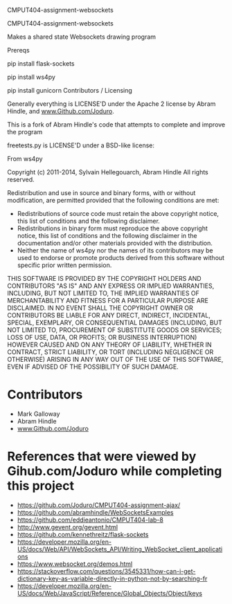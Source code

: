 CMPUT404-assignment-websockets

CMPUT404-assignment-websockets


Makes a shared state Websockets drawing program

Prereqs

pip install flask-sockets

pip install ws4py

pip install gunicorn
Contributors / Licensing

Generally everything is LICENSE'D under the Apache 2 license by Abram Hindle, and www.Github.com/Joduro.

This is a fork of Abram Hindle's code that attempts to complete and improve the program 

freetests.py is LICENSE'D under a BSD-like license:

From ws4py

Copyright (c) 2011-2014, Sylvain Hellegouarch, Abram Hindle All rights reserved.

Redistribution and use in source and binary forms, with or without modification, are permitted provided that the following conditions are met:

   * Redistributions of source code must retain the above copyright notice, this list of conditions and the following disclaimer.
   * Redistributions in binary form must reproduce the above copyright notice, this list of conditions and the following disclaimer in the documentation and/or other materials provided with the distribution.
   * Neither the name of ws4py nor the names of its contributors may be used to endorse or promote products derived from this software without specific prior written permission.

THIS SOFTWARE IS PROVIDED BY THE COPYRIGHT HOLDERS AND CONTRIBUTORS "AS IS" AND ANY EXPRESS OR IMPLIED WARRANTIES, INCLUDING, BUT NOT LIMITED TO, THE IMPLIED WARRANTIES OF MERCHANTABILITY AND FITNESS FOR A PARTICULAR PURPOSE ARE DISCLAIMED. IN NO EVENT SHALL THE COPYRIGHT OWNER OR CONTRIBUTORS BE LIABLE FOR ANY DIRECT, INDIRECT, INCIDENTAL, SPECIAL, EXEMPLARY, OR CONSEQUENTIAL DAMAGES (INCLUDING, BUT NOT LIMITED TO, PROCUREMENT OF SUBSTITUTE GOODS OR SERVICES; LOSS OF USE, DATA, OR PROFITS; OR BUSINESS INTERRUPTION) HOWEVER CAUSED AND ON ANY THEORY OF LIABILITY, WHETHER IN CONTRACT, STRICT LIABILITY, OR TORT (INCLUDING NEGLIGENCE OR OTHERWISE) ARISING IN ANY WAY OUT OF THE USE OF THIS SOFTWARE, EVEN IF ADVISED OF THE POSSIBILITY OF SUCH DAMAGE.

Contributors
============

   * Mark Galloway
   * Abram Hindle
   * www.Github.com/Joduro

References that were viewed by Gihub.com/Joduro while completing this project
========================

* https://github.com/Joduro/CMPUT404-assignment-ajax/
* https://github.com/abramhindle/WebSocketsExamples
* https://github.com/eddieantonio/CMPUT404-lab-8
* http://www.gevent.org/gevent.html
* https://github.com/kennethreitz/flask-sockets
* https://developer.mozilla.org/en-US/docs/Web/API/WebSockets_API/Writing_WebSocket_client_applications
* https://www.websocket.org/demos.html
* https://stackoverflow.com/questions/3545331/how-can-i-get-dictionary-key-as-variable-directly-in-python-not-by-searching-fr
* https://developer.mozilla.org/en-US/docs/Web/JavaScript/Reference/Global_Objects/Object/keys

